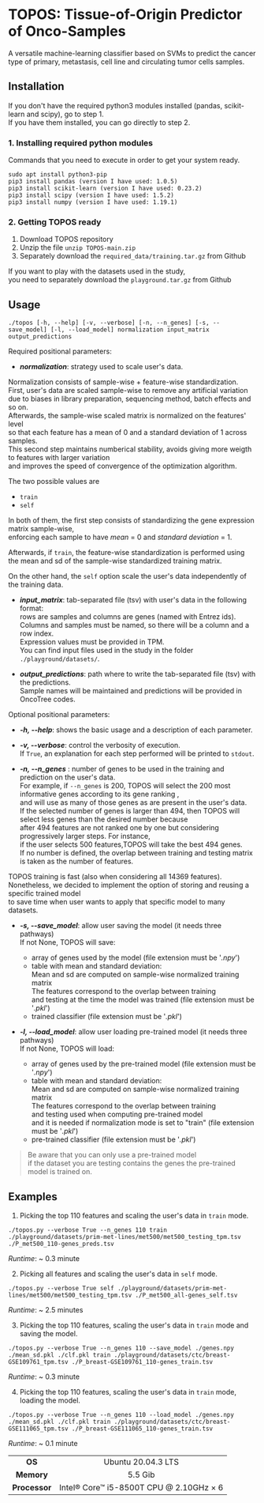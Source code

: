 TOPOS: Tissue-of-Origin Predictor of Onco-Samples
=================================================

A versatile machine-learning classifier based on SVMs to predict the cancer type of primary, metastasis, cell line and circulating tumor cells samples.

Installation
------------

If you don't have the required python3 modules installed (pandas, scikit-learn and scipy), go to step 1.<br>
If you have them installed, you can go directly to step 2.

### 1. Installing required python modules

Commands that you need to execute in order to get your system ready.

```
sudo apt install python3-pip
pip3 install pandas (version I have used: 1.0.5)
pip3 install scikit-learn (version I have used: 0.23.2)
pip3 install scipy (version I have used: 1.5.2)
pip3 install numpy (version I have used: 1.19.1)
```

### 2. Getting TOPOS ready

1. Download TOPOS repository<br>
2. Unzip the file ```unzip TOPOS-main.zip```
3. Separately download the `required_data/training.tar.gz` from Github

If you want to play with the datasets used in the study,<br>
you need to separately download the `playground.tar.gz` from Github


Usage
-----

```
./topos [-h, --help] [-v, --verbose] [-n, --n_genes] [-s, --save_model] [-l, --load_model] normalization input_matrix output_predictions
```

Required positional parameters:

* ***normalization***: strategy used to scale user's data.<br>

Normalization consists of sample-wise + feature-wise standardization.<br>
First, user's data are scaled sample-wise to remove any artificial variation<br>
due to biases in library preparation, sequencing method, batch effects and so on.<br>
Afterwards, the sample-wise scaled matrix is normalized on the features' level<br>
so that each feature has a mean of 0 and a standard deviation of 1 across samples.<br>
This second step maintains numberical stability, avoids giving more weigth to features with larger variation<br>
and improves the speed of convergence of the optimization algorithm.<br> 

The two possible values are
 - ``` train ``` 
 - ``` self ```<br>

In both of them, the first step consists of standardizing the gene expression matrix sample-wise,<br>
enforcing each sample to have _mean_ = 0 and _standard deviation_ = 1.<br>

Afterwards, if ``` train ```, the feature-wise standardization is performed using<br>
the mean and sd of the sample-wise standardized training matrix.<br>
 
On the other hand, the ``` self ``` option scale the user's data independently of the training data.

* ***input\_matrix***: tab-separated file (tsv) with user's data in the following format:<br>
rows are samples and columns are genes (named with Entrez ids).<br>
Columns and samples must be named, so there will be a column and a row index.<br>
Expression values must be provided in TPM.<br>
You can find input files used in the study in the folder ``` ./playground/datasets/ ```.<br>
 
* ***output\_predictions***: path where to write the tab-separated file (tsv) with the predictions.<br>
Sample names will be maintained and predictions will be provided in OncoTree codes.<br>
 
 
Optional positional parameters:
 
* ***-h, --help***: shows the basic usage and a description of each parameter.
 
* ***-v, --verbose***: control the verbosity of execution.<br>
If ``` True ```, an explanation for each step performed will be printed to ``` stdout ```.

* ***-n, --n_genes*** : number of genes to be used in the training and prediction on the user's data.<br>
For example, if ```--n_genes``` is 200, TOPOS will select the 200 most informative genes according to its gene ranking ,<br> 
and will use as many of those genes as are present in the user's data. <br>
If the selected number of genes is larger than 494, then TOPOS will select less genes than the desired number because<br>
after 494 features are not ranked one by one but considering progressively larger steps. For instance,<br>
if the user selects 500 features,TOPOS will take the best 494 genes.<br>
If no number is defined, the overlap between training and testing matrix is taken as the number of features.<br>

TOPOS training is fast (also when considering all 14369 features).<br>
Nonetheless, we decided to implement the option of storing and reusing a specific trained model<br>
to save time when user wants to apply that specific model to many datasets.

* ***-s, --save_model***: allow user saving the model (it needs three pathways)<br>
                          If not None, TOPOS will save:

   * array of genes used by the model (file extension must be '_.npy_')
   * table with mean and standard deviation:<br>
     Mean and sd are computed on sample-wise normalized training matrix<br>
     The features correspond to the overlap between training<br> 
     and testing at the time the model was trained (file extension must be '_.pkl_') 
   * trained classifier (file extension must be '_.pkl_') 

* ***-l, --load_model***: allow user loading pre-trained model (it needs three pathways)<br>
                          If not None, TOPOS will load:    
    * array of genes used by the pre-trained model (file extension must be '_.npy_')
    * table with mean and standard deviation:<br>
      Mean and sd are computed on sample-wise normalized training matrix<br>
      The features correspond to the overlap between training<br> 
      and testing used when computing pre-trained model<br> 
      and it is needed if normalization mode is set to "train" (file extension must be '_.pkl_') 
    * pre-trained classifier (file extension must be '_.pkl_')

> Be aware that you can only use a pre-trained model<br>
> if the dataset you are testing contains the genes the pre-trained model is trained on.

Examples
--------

1. Picking the top 110 features and scaling the user's data in ```train``` mode.<br>

```
./topos.py --verbose True --n_genes 110 train ./playground/datasets/prim-met-lines/met500/met500_testing_tpm.tsv ./P_met500_110-genes_preds.tsv
```

*Runtime*: ~ 0.3 minute

2. Picking all features and scaling the user's data in ```self``` mode.<br>

```
./topos.py --verbose True self ./playground/datasets/prim-met-lines/met500/met500_testing_tpm.tsv ./P_met500_all-genes_self.tsv
```

*Runtime*: ~ 2.5 minutes

3. Picking the top 110 features, scaling the user's data in ```train``` mode and saving the model.<br>

```
./topos.py --verbose True --n_genes 110 --save_model ./genes.npy ./mean_sd.pkl ./clf.pkl train ./playground/datasets/ctc/breast-GSE109761_tpm.tsv ./P_breast-GSE109761_110-genes_train.tsv
```
*Runtime*: ~ 0.3 minute

4. Picking the top 110 features, scaling the user's data in ```train``` mode, loading the model.<br>

```
./topos.py --verbose True --n_genes 110 --load_model ./genes.npy ./mean_sd.pkl ./clf.pkl train ./playground/datasets/ctc/breast-GSE111065_tpm.tsv ./P_breast-GSE111065_110-genes_train.tsv
```

*Runtime*: ~ 0.1 minute


| | |
| :----: | :----: |
| **OS**     | Ubuntu 20.04.3 LTS |
| **Memory** | 5.5 Gib     |
| **Processor** | Intel® Core™ i5-8500T CPU @ 2.10GHz × 6 |
